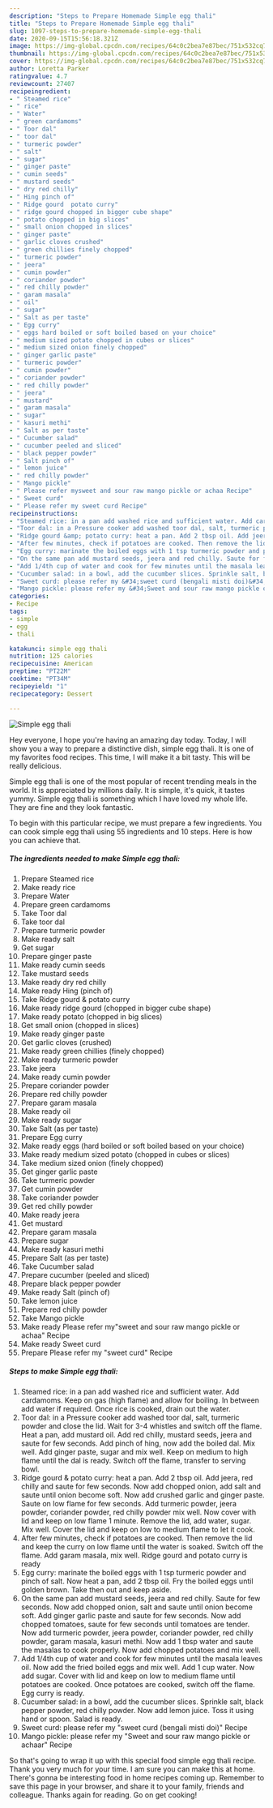 ```yaml
---
description: "Steps to Prepare Homemade Simple egg thali"
title: "Steps to Prepare Homemade Simple egg thali"
slug: 1097-steps-to-prepare-homemade-simple-egg-thali
date: 2020-09-15T15:56:18.321Z
image: https://img-global.cpcdn.com/recipes/64c0c2bea7e87bec/751x532cq70/simple-egg-thali-recipe-main-photo.jpg
thumbnail: https://img-global.cpcdn.com/recipes/64c0c2bea7e87bec/751x532cq70/simple-egg-thali-recipe-main-photo.jpg
cover: https://img-global.cpcdn.com/recipes/64c0c2bea7e87bec/751x532cq70/simple-egg-thali-recipe-main-photo.jpg
author: Loretta Parker
ratingvalue: 4.7
reviewcount: 27407
recipeingredient:
- " Steamed rice"
- " rice"
- " Water"
- " green cardamoms"
- " Toor dal"
- " toor dal"
- " turmeric powder"
- " salt"
- " sugar"
- " ginger paste"
- " cumin seeds"
- " mustard seeds"
- " dry red chilly"
- " Hing pinch of"
- " Ridge gourd  potato curry"
- " ridge gourd chopped in bigger cube shape"
- " potato chopped in big slices"
- " small onion chopped in slices"
- " ginger paste"
- " garlic cloves crushed"
- " green chillies finely chopped"
- " turmeric powder"
- " jeera"
- " cumin powder"
- " coriander powder"
- " red chilly powder"
- " garam masala"
- " oil"
- " sugar"
- " Salt as per taste"
- " Egg curry"
- " eggs hard boiled or soft boiled based on your choice"
- " medium sized potato chopped in cubes or slices"
- " medium sized onion finely chopped"
- " ginger garlic paste"
- " turmeric powder"
- " cumin powder"
- " coriander powder"
- " red chilly powder"
- " jeera"
- " mustard"
- " garam masala"
- " sugar"
- " kasuri methi"
- " Salt as per taste"
- " Cucumber salad"
- " cucumber peeled and sliced"
- " black pepper powder"
- " Salt pinch of"
- " lemon juice"
- " red chilly powder"
- " Mango pickle"
- " Please refer mysweet and sour raw mango pickle or achaa Recipe"
- " Sweet curd"
- " Please refer my sweet curd Recipe"
recipeinstructions:
- "Steamed rice: in a pan add washed rice and sufficient water. Add cardamoms. Keep on gas (high flame) and allow for boiling. In between add water if required. Once rice is cooked, drain out the water."
- "Toor dal: in a Pressure cooker add washed toor dal, salt, turmeric powder and close the lid. Wait for 3-4 whistles and switch off the flame. Heat a pan, add mustard oil. Add red chilly, mustard seeds, jeera and saute for few seconds. Add pinch of hing, now add the boiled dal. Mix well. Add ginger paste, sugar and mix well. Keep on medium to high flame until the dal is ready. Switch off the flame, transfer to serving bowl."
- "Ridge gourd &amp; potato curry: heat a pan. Add 2 tbsp oil. Add jeera, red chilly and saute for few seconds. Now add chopped onion, add salt and saute until onion become soft. Now add crushed garlic and ginger paste. Saute on low flame for few seconds. Add turmeric powder, jeera powder, coriander powder, red chilly powder mix well. Now cover with lid and keep on low flame 1 minute. Remove the lid, add water, sugar. Mix well. Cover the lid and keep on low to medium flame to let it cook."
- "After few minutes, check if potatoes are cooked. Then remove the lid and keep the curry on low flame until the water is soaked. Switch off the flame. Add garam masala, mix well. Ridge gourd and potato curry is ready"
- "Egg curry: marinate the boiled eggs with 1 tsp turmeric powder and pinch of salt. Now heat a pan, add 2 tbsp oil. Fry the boiled eggs until golden brown. Take then out and keep aside."
- "On the same pan add mustard seeds, jeera and red chilly. Saute for few seconds. Now add chopped onion, salt and saute until onion become soft. Add ginger garlic paste and saute for few seconds. Now add chopped tomatoes, saute for few seconds until tomatoes are tender. Now add turmeric powder, jeera powder, coriander powder, red chilly powder, garam masala, kasuri methi. Now add 1 tbsp water and saute the masalas to cook properly. Now add chopped potatoes and mix well."
- "Add 1/4th cup of water and cook for few minutes until the masala leaves oil. Now add the fried boiled eggs and mix well. Add 1 cup water. Now add sugar. Cover with lid and keep on low to medium flame until potatoes are cooked. Once potatoes are cooked, switch off the flame. Egg curry is ready."
- "Cucumber salad: in a bowl, add the cucumber slices. Sprinkle salt, black pepper powder, red chilly powder. Now add lemon juice. Toss it using hand or spoon. Salad is ready."
- "Sweet curd: please refer my &#34;sweet curd (bengali misti doi)&#34; Recipe"
- "Mango pickle: please refer my &#34;Sweet and sour raw mango pickle or achaar&#34; Recipe"
categories:
- Recipe
tags:
- simple
- egg
- thali

katakunci: simple egg thali 
nutrition: 125 calories
recipecuisine: American
preptime: "PT22M"
cooktime: "PT34M"
recipeyield: "1"
recipecategory: Dessert

---
```



![Simple egg thali](https://img-global.cpcdn.com/recipes/64c0c2bea7e87bec/751x532cq70/simple-egg-thali-recipe-main-photo.jpg)

Hey everyone, I hope you're having an amazing day today. Today, I will show you a way to prepare a distinctive dish, simple egg thali. It is one of my favorites food recipes. This time, I will make it a bit tasty. This will be really delicious.

Simple egg thali is one of the most popular of recent trending meals in the world. It is appreciated by millions daily. It is simple, it's quick, it tastes yummy. Simple egg thali is something which I have loved my whole life. They are fine and they look fantastic.




To begin with this particular recipe, we must prepare a few ingredients. You can cook simple egg thali using 55 ingredients and 10 steps. Here is how you can achieve that.

<!--inarticleads1-->

##### The ingredients needed to make Simple egg thali:

1. Prepare  Steamed rice
1. Make ready  rice
1. Prepare  Water
1. Prepare  green cardamoms
1. Take  Toor dal
1. Take  toor dal
1. Prepare  turmeric powder
1. Make ready  salt
1. Get  sugar
1. Prepare  ginger paste
1. Make ready  cumin seeds
1. Take  mustard seeds
1. Make ready  dry red chilly
1. Make ready  Hing (pinch of)
1. Take  Ridge gourd &amp; potato curry
1. Make ready  ridge gourd (chopped in bigger cube shape)
1. Make ready  potato (chopped in big slices)
1. Get  small onion (chopped in slices)
1. Make ready  ginger paste
1. Get  garlic cloves (crushed)
1. Make ready  green chillies (finely chopped)
1. Make ready  turmeric powder
1. Take  jeera
1. Make ready  cumin powder
1. Prepare  coriander powder
1. Prepare  red chilly powder
1. Prepare  garam masala
1. Make ready  oil
1. Make ready  sugar
1. Take  Salt (as per taste)
1. Prepare  Egg curry
1. Make ready  eggs (hard boiled or soft boiled based on your choice)
1. Make ready  medium sized potato (chopped in cubes or slices)
1. Take  medium sized onion (finely chopped)
1. Get  ginger garlic paste
1. Take  turmeric powder
1. Get  cumin powder
1. Take  coriander powder
1. Get  red chilly powder
1. Make ready  jeera
1. Get  mustard
1. Prepare  garam masala
1. Prepare  sugar
1. Make ready  kasuri methi
1. Prepare  Salt (as per taste)
1. Take  Cucumber salad
1. Prepare  cucumber (peeled and sliced)
1. Prepare  black pepper powder
1. Make ready  Salt (pinch of)
1. Take  lemon juice
1. Prepare  red chilly powder
1. Take  Mango pickle
1. Make ready  Please refer my&#34;sweet and sour raw mango pickle or achaa&#34; Recipe
1. Make ready  Sweet curd
1. Prepare  Please refer my &#34;sweet curd&#34; Recipe




<!--inarticleads2-->

##### Steps to make Simple egg thali:

1. Steamed rice: in a pan add washed rice and sufficient water. Add cardamoms. Keep on gas (high flame) and allow for boiling. In between add water if required. Once rice is cooked, drain out the water.
1. Toor dal: in a Pressure cooker add washed toor dal, salt, turmeric powder and close the lid. Wait for 3-4 whistles and switch off the flame. Heat a pan, add mustard oil. Add red chilly, mustard seeds, jeera and saute for few seconds. Add pinch of hing, now add the boiled dal. Mix well. Add ginger paste, sugar and mix well. Keep on medium to high flame until the dal is ready. Switch off the flame, transfer to serving bowl.
1. Ridge gourd &amp; potato curry: heat a pan. Add 2 tbsp oil. Add jeera, red chilly and saute for few seconds. Now add chopped onion, add salt and saute until onion become soft. Now add crushed garlic and ginger paste. Saute on low flame for few seconds. Add turmeric powder, jeera powder, coriander powder, red chilly powder mix well. Now cover with lid and keep on low flame 1 minute. Remove the lid, add water, sugar. Mix well. Cover the lid and keep on low to medium flame to let it cook.
1. After few minutes, check if potatoes are cooked. Then remove the lid and keep the curry on low flame until the water is soaked. Switch off the flame. Add garam masala, mix well. Ridge gourd and potato curry is ready
1. Egg curry: marinate the boiled eggs with 1 tsp turmeric powder and pinch of salt. Now heat a pan, add 2 tbsp oil. Fry the boiled eggs until golden brown. Take then out and keep aside.
1. On the same pan add mustard seeds, jeera and red chilly. Saute for few seconds. Now add chopped onion, salt and saute until onion become soft. Add ginger garlic paste and saute for few seconds. Now add chopped tomatoes, saute for few seconds until tomatoes are tender. Now add turmeric powder, jeera powder, coriander powder, red chilly powder, garam masala, kasuri methi. Now add 1 tbsp water and saute the masalas to cook properly. Now add chopped potatoes and mix well.
1. Add 1/4th cup of water and cook for few minutes until the masala leaves oil. Now add the fried boiled eggs and mix well. Add 1 cup water. Now add sugar. Cover with lid and keep on low to medium flame until potatoes are cooked. Once potatoes are cooked, switch off the flame. Egg curry is ready.
1. Cucumber salad: in a bowl, add the cucumber slices. Sprinkle salt, black pepper powder, red chilly powder. Now add lemon juice. Toss it using hand or spoon. Salad is ready.
1. Sweet curd: please refer my &#34;sweet curd (bengali misti doi)&#34; Recipe
1. Mango pickle: please refer my &#34;Sweet and sour raw mango pickle or achaar&#34; Recipe




So that's going to wrap it up with this special food simple egg thali recipe. Thank you very much for your time. I am sure you can make this at home. There's gonna be interesting food in home recipes coming up. Remember to save this page in your browser, and share it to your family, friends and colleague. Thanks again for reading. Go on get cooking!
